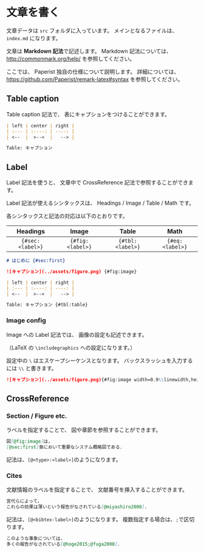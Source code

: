 # 文章を書く

文章データは `src` フォルダに入っています。
メインとなるファイルは、
`index.md` になります。

文章は **Markdown 記法**で記述します。
Markdown 記法については、
http://commonmark.org/help/ を参照してください。

ここでは、
Paperist 独自の仕様について説明します。
詳細については、
https://github.com/Paperist/remark-latex#syntax を参照してください。

## Table caption

Table caption 記法で、
表にキャプションをつけることができます。

```markdown
| left | center | right |
| :--- | :----: | ----: |
| <--  |  >--<  |   --> |

Table: キャプション
```

## Label

Label 記法を使うと、
文章中で CrossReference 記法で参照することができます。

Label 記法が使えるシンタックスは、
Headings / Image / Table / Math です。

各シンタックスと記法の対応は以下のとおりです。

|     Headings     |      Image       |      Table       |      Math       |
| :--------------: | :--------------: | :--------------: | :-------------: |
| `{#sec:<label>}` | `{#fig:<label>}` | `{#tbl:<label>}` | `{#eq:<label>}` |

```markdown
# はじめに {#sec:first}

![キャプション](../assets/figure.png) {#fig:image}

| left | center | right |
| :--- | :----: | ----: |
| <--  |  >--<  |   --> |

Table: キャプション {#tbl:table}
```

### Image config

Image への Label 記法では、
画像の設定も記述できます。

（LaTeX の `\includegraphics` への設定になります。）

設定中の `\` はエスケープシーケンスとなります。
バックスラッシュを入力するには `\\` と書きます。

```markdown
![キャプション](../assets/figure.png){#fig:image width=0.9\\linewidth,height=0.25\\paperheight}
```

## CrossReference

### Section / Figure etc.

ラベルを指定することで、
図や章節を参照することができます。

```markdown
図[@fig:image]は，
[@sec:first]章において重要なシステム概略図である．
```

記法は、`[@<type>:<label>]`のようになります。

### Cites

文献情報のラベルを指定することで、
文献番号を挿入することができます。

```markdown
宮代らによって，
これらの効果は薄いという報告がなされている[@miyashiro2000]．
```

記法は、`[@<bibtex-label>]`のようになります。
複数指定する場合は、`;`で区切ります。

```markdown
このような事象については，
多くの報告がなされている[@hoge2015;@fuga2000]．
```
